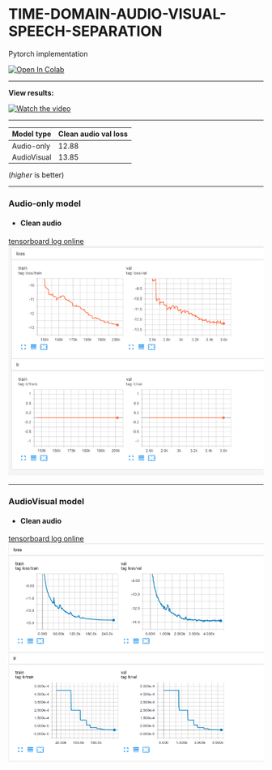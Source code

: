 # TIME-DOMAIN-AUDIO-VISUAL-SPEECH-SEPARATION
Pytorch implementation

[![Open In Colab](https://colab.research.google.com/assets/colab-badge.svg)](https://colab.research.google.com/github/speech-separation-hse/TIME-DOMAIN-AUDIO-VISUAL-SPEECH-SEPARATION/blob/master/Inference.ipynb)

***
**View results:**

[![Watch the video](https://i.imgur.com/bWtMVE3.png)](https://youtu.be/3ntlREumA_Q)

***

| Model type  | Clean audio val loss | 
| ----------- | -------------------- |
| Audio-only       | 12.88                |
| AudioVisual | 13.85                |

(*higher* is better)


***

### Audio-only model
* #### Clean audio 
[tensorboard log online](https://tensorboard.dev/experiment/PXy5m20DR0aAb5fvqEjofA/)
![audio_clean](src/log/audio_only_model/clean_loss.png)

***

### AudioVisual model
* #### Clean audio
[tensorboard log online](https://tensorboard.dev/experiment/Buna7CXiRqyWkGo9Z1exrQ)
![audio_clean](src/log/audio_visual_model/clean_loss.png)


